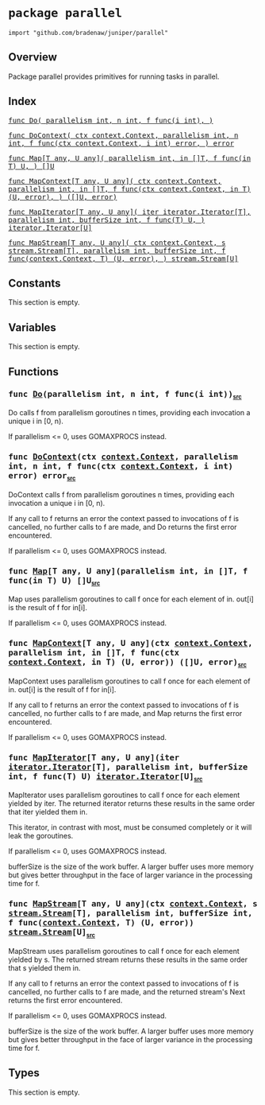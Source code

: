 # `package parallel`

```
import "github.com/bradenaw/juniper/parallel"
```

## Overview

Package parallel provides primitives for running tasks in parallel.


## Index

<samp><a href="#Do">func Do(
	parallelism int,
	n int,
	f func(i int),
)</a></samp>

<samp><a href="#DoContext">func DoContext(
	ctx context.Context,
	parallelism int,
	n int,
	f func(ctx context.Context, i int) error,
) error</a></samp>

<samp><a href="#Map">func Map[T any, U any](
	parallelism int,
	in []T,
	f func(in T) U,
) []U</a></samp>

<samp><a href="#MapContext">func MapContext[T any, U any](
	ctx context.Context,
	parallelism int,
	in []T,
	f func(ctx context.Context, in T) (U, error),
) ([]U, error)</a></samp>

<samp><a href="#MapIterator">func MapIterator[T any, U any](
	iter iterator.Iterator[T],
	parallelism int,
	bufferSize int,
	f func(T) U,
) iterator.Iterator[U]</a></samp>

<samp><a href="#MapStream">func MapStream[T any, U any](
	ctx context.Context,
	s stream.Stream[T],
	parallelism int,
	bufferSize int,
	f func(context.Context, T) (U, error),
) stream.Stream[U]</a></samp>


## Constants

This section is empty.

## Variables

This section is empty.

## Functions

<h3><a id="Do"></a><samp>func <a href="#Do">Do</a>(parallelism int, n int, f func(i int))</samp><sub class="float-right"><small><a href="https://github.com/bradenaw/juniper/blob/main/parallel/parallel.go#L19">src</a></small></sub></h3>

Do calls f from parallelism goroutines n times, providing each invocation a unique i in [0, n).

If parallelism <= 0, uses GOMAXPROCS instead.


<h3><a id="DoContext"></a><samp>func <a href="#DoContext">DoContext</a>(ctx <a href="https://pkg.go.dev/context#Context">context.Context</a>, parallelism int, n int, f func(ctx <a href="https://pkg.go.dev/context#Context">context.Context</a>, i int) error) error</samp><sub class="float-right"><small><a href="https://github.com/bradenaw/juniper/blob/main/parallel/parallel.go#L65">src</a></small></sub></h3>

DoContext calls f from parallelism goroutines n times, providing each invocation a unique i in
[0, n).

If any call to f returns an error the context passed to invocations of f is cancelled, no further
calls to f are made, and Do returns the first error encountered.

If parallelism <= 0, uses GOMAXPROCS instead.


<h3><a id="Map"></a><samp>func <a href="#Map">Map</a>[T any, U any](parallelism int, in []T, f func(in T) U) []U</samp><sub class="float-right"><small><a href="https://github.com/bradenaw/juniper/blob/main/parallel/parallel.go#L117">src</a></small></sub></h3>

Map uses parallelism goroutines to call f once for each element of in. out[i] is the
result of f for in[i].

If parallelism <= 0, uses GOMAXPROCS instead.


<h3><a id="MapContext"></a><samp>func <a href="#MapContext">MapContext</a>[T any, U any](ctx <a href="https://pkg.go.dev/context#Context">context.Context</a>, parallelism int, in []T, f func(ctx <a href="https://pkg.go.dev/context#Context">context.Context</a>, in T) (U, error)) ([]U, error)</samp><sub class="float-right"><small><a href="https://github.com/bradenaw/juniper/blob/main/parallel/parallel.go#L136">src</a></small></sub></h3>

MapContext uses parallelism goroutines to call f once for each element of in. out[i] is the
result of f for in[i].

If any call to f returns an error the context passed to invocations of f is cancelled, no further
calls to f are made, and Map returns the first error encountered.

If parallelism <= 0, uses GOMAXPROCS instead.


<h3><a id="MapIterator"></a><samp>func <a href="#MapIterator">MapIterator</a>[T any, U any](iter <a href="./iterator.html#Iterator">iterator.Iterator</a>[T], parallelism int, bufferSize int, f func(T) U) <a href="./iterator.html#Iterator">iterator.Iterator</a>[U]</samp><sub class="float-right"><small><a href="https://github.com/bradenaw/juniper/blob/main/parallel/parallel.go#L163">src</a></small></sub></h3>

MapIterator uses parallelism goroutines to call f once for each element yielded by iter. The
returned iterator returns these results in the same order that iter yielded them in.

This iterator, in contrast with most, must be consumed completely or it will leak the goroutines.

If parallelism <= 0, uses GOMAXPROCS instead.

bufferSize is the size of the work buffer. A larger buffer uses more memory but gives better
throughput in the face of larger variance in the processing time for f.


<h3><a id="MapStream"></a><samp>func <a href="#MapStream">MapStream</a>[T any, U any](ctx <a href="https://pkg.go.dev/context#Context">context.Context</a>, s <a href="./stream.html#Stream">stream.Stream</a>[T], parallelism int, bufferSize int, f func(<a href="https://pkg.go.dev/context#Context">context.Context</a>, T) (U, error)) <a href="./stream.html#Stream">stream.Stream</a>[U]</samp><sub class="float-right"><small><a href="https://github.com/bradenaw/juniper/blob/main/parallel/parallel.go#L275">src</a></small></sub></h3>

MapStream uses parallelism goroutines to call f once for each element yielded by s. The returned
stream returns these results in the same order that s yielded them in.

If any call to f returns an error the context passed to invocations of f is cancelled, no further
calls to f are made, and the returned stream's Next returns the first error encountered.

If parallelism <= 0, uses GOMAXPROCS instead.

bufferSize is the size of the work buffer. A larger buffer uses more memory but gives better
throughput in the face of larger variance in the processing time for f.


## Types

This section is empty.

